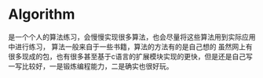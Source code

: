 # Algorithm
是一个个人的算法练习，会慢慢实现很多算法，也会尽量将这些算法用到实际应用中进行练习，
算法一般来自于一些书籍，算法的方法有的是自己想的
虽然网上有很多现成的包，也有很多甚至基于c语言的扩展模块实现的更快，但是还是自己写一写比较好，一是锻炼编程能力，二是确实也很好玩。

